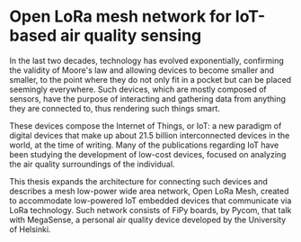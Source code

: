 # Open LoRa mesh network for IoT-based air quality sensing 

In the last two decades, technology has evolved exponentially, confirming the validity of Moore's law and allowing devices to become smaller and smaller, to the point where they do not only fit in a pocket but can be placed seemingly everywhere.
Such devices, which are mostly composed of sensors, have the purpose of interacting and gathering data from anything they are connected to, thus rendering such things smart.

These devices compose the Internet of Things, or IoT: a new paradigm of digital devices that make up about 21.5 billion interconnected devices in the world, at the time of writing.
Many of the publications regarding IoT have been studying the development of low-cost devices, focused on analyzing the air quality surroundings of the individual. 

This thesis expands the architecture for connecting such devices and describes a mesh low-power wide area network, Open LoRa Mesh, created to accommodate low-powered IoT embedded devices that communicate via LoRa technology.
Such network consists of FiPy boards, by Pycom, that talk with MegaSense, a personal air quality device developed by the University of Helsinki.
